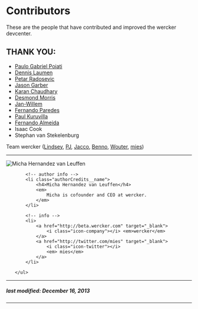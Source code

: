 # Contributors

These are the people that have contributed and improved the wercker devcenter.

## THANK YOU:

* [Paulo Gabriel Poiati](https://app.wercker.com/poiati)
* [Dennis Laumen](https://app.wercker.com/dennislaumen)
* [Petar Radosevic](https://app.wercker.com/wunki)
* [Jason Garber](https://app.wercker.com/jgarber)
* [Karan Chaudhary](https://app.wercker.com/lafolle)
* [Desmond Morris](https://app.wercker.com/desmondmorris)
* [Jan-Willem](https://app.wercker.com/jewilmeer)
* [Fernando Paredes](https://app.wercker.com/NanoXD)
* [Paul Kuruvilla](https://app.wercker.com/rohitpaulk)
* [Fernando Almeida](https://app.wercker.com/fernandoalmeida)
* Isaac Cook
* Stephan van Stekelenburg

Team wercker ([Lindsey](https://app.wercker.com/#lindseybateman), [PJ](https://app.wercker.com/#pjvds), [Jacco](https://app.wercker.com/#flenter), [Benno](https://app.wercker.com/#bvdberg), [Wouter](https://app.wercker.com/#wouter), [mies](https://app.wercker.com/#mies))


-------

<div class="authorCredits">
    <span class="profile-picture">
        <img src="https://secure.gravatar.com/avatar/d4b19718f9748779d7cf18c6303dc17f?d=identicon&s=192" alt="Micha Hernandez van Leuffen"/>
    </span>
    <ul class="authorCredits">

        <!-- author info -->
        <li class="authorCredits__name">
            <h4>Micha Hernandez van Leuffen</h4>
            <em>
                Micha is cofounder and CEO at wercker.
            </em>
        </li>

        <!-- info -->
        <li>
            <a href="http://beta.wercker.com" target="_blank">
                <i class="icon-company"></i> <em>wercker</em>
            </a>
            <a href="http://twitter.com/mies" target="_blank">
                <i class="icon-twitter"></i>
                <em> mies</em>
            </a>
        </li>

    </ul>
</div>

-------
##### last modified: December 16, 2013
-------
